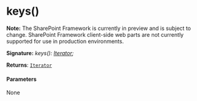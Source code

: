 # keys()
**Note:** The SharePoint Framework is currently in preview and is subject to change. SharePoint Framework client-side web parts are not currently supported for use in production environments.





**Signature:** _keys(): [Iterator](../es6-promise.api/interface/iterator.md)<T>;_

**Returns**: [`Iterator`](../es6-promise.api/interface/iterator.md)<T>





#### Parameters
None


